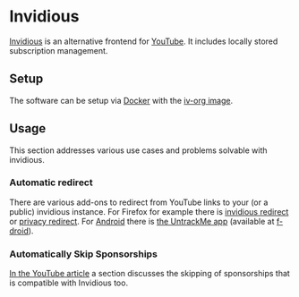 # Invidious

[Invidious](https://github.com/iv-org/invidious) is an alternative frontend for
[YouTube](/wiki/youtube.md).
It includes locally stored subscription management.

## Setup

The software can be setup via [Docker](/wiki/docker.md) with the
[iv-org image](./docker/iv-org_-_invidious.md).

## Usage

This section addresses various use cases and problems solvable with invidious.

### Automatic redirect

There are various add-ons to redirect from YouTube links to your (or a public)
invidious instance.
For Firefox for example there is
[invidious redirect](https://addons.mozilla.org/en-US/firefox/addon/invidious-redirect-2/)
or [privacy redirect](https://addons.mozilla.org/en-US/firefox/addon/privacy-redirect/).
For [Android](/wiki/android.md) there is
[the UntrackMe app](https://framagit.org/tom79/nitterizeme) (available at [f-droid](./android/f-droid.md)).

### Automatically Skip Sponsorships

[In the YouTube article](/wiki/youtube.md#automatically-skip-sponsorships) a section discusses the
skipping of sponsorships that is compatible with Invidious too.
